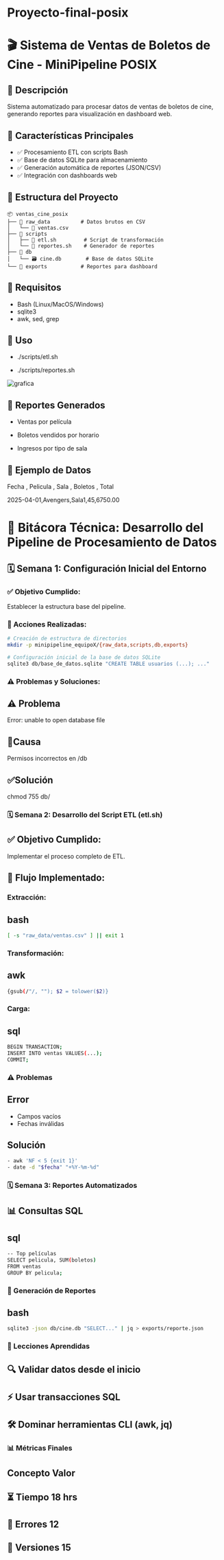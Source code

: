# Proyecto-final-posix
# 🎬 Sistema de Ventas de Boletos de Cine - MiniPipeline POSIX

## 📌 Descripción
Sistema automatizado para procesar datos de ventas de boletos de cine, generando reportes para visualización en dashboard web.

## 🚀 Características Principales
- ✅ Procesamiento ETL con scripts Bash
- ✅ Base de datos SQLite para almacenamiento
- ✅ Generación automática de reportes (JSON/CSV)
- ✅ Integración con dashboards web

## 📂 Estructura del Proyecto

```text
📦 ventas_cine_posix
├── 📂 raw_data          # Datos brutos en CSV
│   └── 📄 ventas.csv
├── 📂 scripts
│   ├── 🐚 etl.sh         # Script de transformación
│   └── 🐚 reportes.sh    # Generador de reportes
├── 📂 db
│   └── 🗃️ cine.db        # Base de datos SQLite
└── 📂 exports           # Reportes para dashboard
`````
## 🔧 Requisitos
- Bash (Linux/MacOS/Windows)
- sqlite3
- awk, sed, grep

## 🚀 Uso

- ./scripts/etl.sh

- ./scripts/reportes.sh



![grafica](https://github.com/user-attachments/assets/828815bb-3d40-4f47-bb04-17401ba7ec97)


## 📝 Reportes Generados
- Ventas por película

- Boletos vendidos por horario

- Ingresos por tipo de sala

## 📌 Ejemplo de Datos

Fecha , Pelicula , Sala , Boletos , Total


2025-04-01,Avengers,Sala1,45,6750.00

# 📔 Bitácora Técnica: Desarrollo del Pipeline de Procesamiento de Datos

## 🗓️ Semana 1: Configuración Inicial del Entorno
### ✅ Objetivo Cumplido: 
Establecer la estructura base del pipeline.

### 🔧 Acciones Realizadas:
```bash
# Creación de estructura de directorios
mkdir -p minipipeline_equipoX/{raw_data,scripts,db,exports}

# Configuración inicial de la base de datos SQLite
sqlite3 db/base_de_datos.sqlite "CREATE TABLE usuarios (...); ..."
```
### ⚠️ Problemas y Soluciones:
## ⚠️ Problema

Error: unable to open database file	


## 🧐Causa

Permisos incorrectos en /db	



## ✅Solución

chmod 755 db/

### 🗓️ Semana 2: Desarrollo del Script ETL (etl.sh)
## ✅ Objetivo Cumplido:
Implementar el proceso completo de ETL.

## 🔄 Flujo Implementado:

### Extracción:

## bash
```bash
[ -s "raw_data/ventas.csv" ] || exit 1
```
### Transformación:

## awk
```bash
{gsub(/"/, ""); $2 = tolower($2)}
```
### Carga:

## sql
```bash
BEGIN TRANSACTION;
INSERT INTO ventas VALUES(...);
COMMIT;
```

### ⚠️ Problemas
## Error	                   
- Campos vacíos	            
- Fechas inválidas	          
## Solución
```bash
- awk 'NF < 5 {exit 1}'
- date -d "$fecha" "+%Y-%m-%d"
```


### 🗓️ Semana 3: Reportes Automatizados
## 📊 Consultas SQL

## sql
```bash
-- Top películas
SELECT pelicula, SUM(boletos) 
FROM ventas 
GROUP BY pelicula;
```


### 🚀 Generación de Reportes
## bash
```bash
sqlite3 -json db/cine.db "SELECT..." | jq > exports/reporte.json
```

### 📌 Lecciones Aprendidas
## 🔍 Validar datos desde el inicio

## ⚡ Usar transacciones SQL

## 🛠️ Dominar herramientas CLI (awk, jq)

### 📊 Métricas Finales
## Concepto	Valor
## ⏳ Tiempo	18 hrs
## 🐞 Errores	12
## 🔄 Versiones	15


